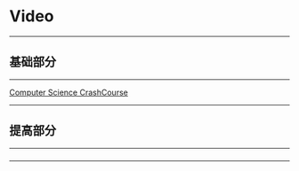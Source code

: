 # Video

---

## 基础部分

---

[Computer Science CrashCourse](https://www.youtube.com/playlist?list=PL8dPuuaLjXtNlUrzyH5r6jN9ulIgZBpdo)


---

## 提高部分

---

###

---

























































